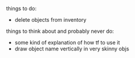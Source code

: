 things to do:

* delete objects from inventory

things to think about and probably never do:

* some kind of explanation of how tf to use it
* draw object name vertically in very skinny objs
